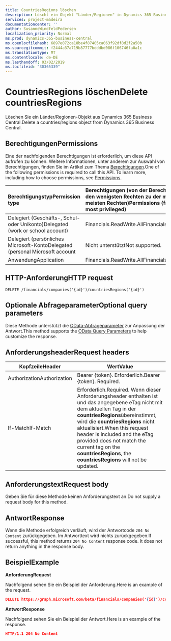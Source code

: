 ```yaml
---
title: CountriesRegions löschen
description: Löscht ein Objekt "Länder/Regionen" in Dynamics 365 Business Central.
services: project-madeira
documentationcenter: ''
author: SusanneWindfeldPedersen
localization_priority: Normal
ms.prod: dynamics-365-business-central
ms.openlocfilehash: 6897e072ca18be4f87405ca063f92df8d2f2a50b
ms.sourcegitcommit: f2444a37a719b87777bdddbd086f106746fa0a1c
ms.translationtype: MT
ms.contentlocale: de-DE
ms.lasthandoff: 03/02/2019
ms.locfileid: "30365339"
---
```

# <a name="delete-countriesregions"></a><span data-ttu-id="15bfc-103">CountriesRegions löschen</span><span class="sxs-lookup"><span data-stu-id="15bfc-103">Delete countriesRegions</span></span>
<span data-ttu-id="15bfc-104">Löschen Sie ein Länder/Regionen-Objekt aus Dynamics 365 Business Central.</span><span class="sxs-lookup"><span data-stu-id="15bfc-104">Delete a countries/regions object from Dynamics 365 Business Central.</span></span>

## <a name="permissions"></a><span data-ttu-id="15bfc-105">Berechtigungen</span><span class="sxs-lookup"><span data-stu-id="15bfc-105">Permissions</span></span>
<span data-ttu-id="15bfc-p101">Eine der nachfolgenden Berechtigungen ist erforderlich, um diese API aufrufen zu können. Weitere Informationen, unter anderem zur Auswahl von Berechtigungen, finden Sie im Artikel zum Thema [Berechtigungen](/graph/permissions-reference).</span><span class="sxs-lookup"><span data-stu-id="15bfc-p101">One of the following permissions is required to call this API. To learn more, including how to choose permissions, see [Permissions](/graph/permissions-reference).</span></span>

|<span data-ttu-id="15bfc-108">Berechtigungstyp</span><span class="sxs-lookup"><span data-stu-id="15bfc-108">Permission type</span></span> |<span data-ttu-id="15bfc-109">Berechtigungen (von der Berechtigung mit den wenigsten Rechten zu der mit den meisten Rechten)</span><span class="sxs-lookup"><span data-stu-id="15bfc-109">Permissions (from least to most privileged)</span></span>|
|:---------------|:------------------------------------------|
|<span data-ttu-id="15bfc-110">Delegiert (Geschäfts-, Schul- oder Unikonto)</span><span class="sxs-lookup"><span data-stu-id="15bfc-110">Delegated (work or school account)</span></span>|<span data-ttu-id="15bfc-111">Financials.ReadWrite.All</span><span class="sxs-lookup"><span data-stu-id="15bfc-111">Financials.ReadWrite.All</span></span> |
|<span data-ttu-id="15bfc-112">Delegiert (persönliches Microsoft-Konto</span><span class="sxs-lookup"><span data-stu-id="15bfc-112">Delegated (personal Microsoft account</span></span>|<span data-ttu-id="15bfc-113">Nicht unterstützt</span><span class="sxs-lookup"><span data-stu-id="15bfc-113">Not supported.</span></span>|
|<span data-ttu-id="15bfc-114">Anwendung</span><span class="sxs-lookup"><span data-stu-id="15bfc-114">Application</span></span>|<span data-ttu-id="15bfc-115">Financials.ReadWrite.All</span><span class="sxs-lookup"><span data-stu-id="15bfc-115">Financials.ReadWrite.All</span></span>|

## <a name="http-request"></a><span data-ttu-id="15bfc-116">HTTP-Anforderung</span><span class="sxs-lookup"><span data-stu-id="15bfc-116">HTTP request</span></span>
```
DELETE /financials/companies('{id}')/countriesRegions('{id}')
```
## <a name="optional-query-parameters"></a><span data-ttu-id="15bfc-117">Optionale Abfrageparameter</span><span class="sxs-lookup"><span data-stu-id="15bfc-117">Optional query parameters</span></span>
<span data-ttu-id="15bfc-118">Diese Methode unterstützt die [OData-Abfrageparameter](/graph/query-parameters) zur Anpassung der Antwort.</span><span class="sxs-lookup"><span data-stu-id="15bfc-118">This method supports the [OData Query Parameters](/graph/query-parameters) to help customize the response.</span></span>

## <a name="request-headers"></a><span data-ttu-id="15bfc-119">Anforderungsheader</span><span class="sxs-lookup"><span data-stu-id="15bfc-119">Request headers</span></span>
|<span data-ttu-id="15bfc-120">Kopfzeile</span><span class="sxs-lookup"><span data-stu-id="15bfc-120">Header</span></span>|<span data-ttu-id="15bfc-121">Wert</span><span class="sxs-lookup"><span data-stu-id="15bfc-121">Value</span></span>|
|------|-----|
|<span data-ttu-id="15bfc-122">Authorization</span><span class="sxs-lookup"><span data-stu-id="15bfc-122">Authorization</span></span>  |<span data-ttu-id="15bfc-p102">Bearer {token}. Erforderlich.</span><span class="sxs-lookup"><span data-stu-id="15bfc-p102">Bearer {token}. Required.</span></span> |
|<span data-ttu-id="15bfc-125">If-Match</span><span class="sxs-lookup"><span data-stu-id="15bfc-125">If-Match</span></span>       |<span data-ttu-id="15bfc-126">Erforderlich.</span><span class="sxs-lookup"><span data-stu-id="15bfc-126">Required.</span></span> <span data-ttu-id="15bfc-127">Wenn dieser Anforderungsheader enthalten ist und das angegebene eTag nicht mit dem aktuellen Tag in der **countriesRegions**übereinstimmt, wird die **countriesRegions** nicht aktualisiert.</span><span class="sxs-lookup"><span data-stu-id="15bfc-127">When this request header is included and the eTag provided does not match the current tag on the **countriesRegions**, the **countriesRegions** will not be updated.</span></span> |

## <a name="request-body"></a><span data-ttu-id="15bfc-128">Anforderungstext</span><span class="sxs-lookup"><span data-stu-id="15bfc-128">Request body</span></span>
<span data-ttu-id="15bfc-129">Geben Sie für diese Methode keinen Anforderungstext an.</span><span class="sxs-lookup"><span data-stu-id="15bfc-129">Do not supply a request body for this method.</span></span>

## <a name="response"></a><span data-ttu-id="15bfc-130">Antwort</span><span class="sxs-lookup"><span data-stu-id="15bfc-130">Response</span></span>
<span data-ttu-id="15bfc-p104">Wenn die Methode erfolgreich verläuft, wird der Antwortcode ```204 No Content``` zurückgegeben. Im Antworttext wird nichts zurückgegeben.</span><span class="sxs-lookup"><span data-stu-id="15bfc-p104">If successful, this method returns ```204 No Content``` response code. It does not return anything in the response body.</span></span>

## <a name="example"></a><span data-ttu-id="15bfc-133">Beispiel</span><span class="sxs-lookup"><span data-stu-id="15bfc-133">Example</span></span>

<span data-ttu-id="15bfc-134">**Anforderung**</span><span class="sxs-lookup"><span data-stu-id="15bfc-134">**Request**</span></span>

<span data-ttu-id="15bfc-135">Nachfolgend sehen Sie ein Beispiel der Anforderung.</span><span class="sxs-lookup"><span data-stu-id="15bfc-135">Here is an example of the request.</span></span>

```json
DELETE https://graph.microsoft.com/beta/financials/companies('{id}')/countriesRegions('{id}')
```

<span data-ttu-id="15bfc-136">**Antwort**</span><span class="sxs-lookup"><span data-stu-id="15bfc-136">**Response**</span></span> 

<span data-ttu-id="15bfc-137">Nachfolgend sehen Sie ein Beispiel der Antwort.</span><span class="sxs-lookup"><span data-stu-id="15bfc-137">Here is an example of the response.</span></span> 

```json
HTTP/1.1 204 No Content
```
